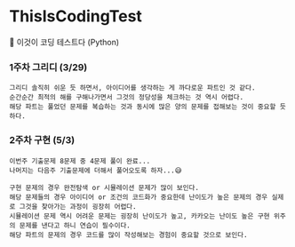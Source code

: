 # ThisIsCodingTest
📘 이것이 코딩 테스트다 (Python)

### 1주차 그리디 (3/29)

```
그리디 솔직히 쉬운 듯 하면서, 아이디어를 생각하는 게 까다로운 파트인 것 같다.  
순간순간 최적의 해를 구해나가면서 그것의 정당성을 체크하는 것 역시 어렵다.   
해당 파트는 풀었던 문제를 복습하는 것과 동시에 많은 양의 문제를 접해보는 것이 중요할 듯 하다.
```

### 2주차 구현 (5/3)

```
이번주 기출문제 8문제 중 4문제 풀이 완료...
나머지는 다음주 기출문제에 더해서 풀어오도록 하자...😅

구현 문제의 경우 완전탐색 or 시뮬레이션 문제가 많이 보인다.
해당 문제들의 경우 아이디어 or 조건의 코드화가 중요한데 난이도가 높은 문제의 경우 실제로 그것을 찾아가는 과정이 굉장히 어렵다.
시뮬레이션 문제 역시 어려운 문제는 굉장히 난이도가 높고, 카카오는 난이도 높은 구현 위주의 문제를 낸다고 하니 연습이 필수이다.
해당 파트의 문제의 경우 코드를 많이 작성해보는 경험이 중요할 것으로 보인다.
```
